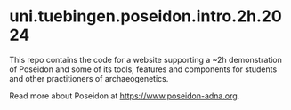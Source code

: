 # uni.tuebingen.poseidon.intro.2h.2024

This repo contains the code for a website supporting a ~2h demonstration of Poseidon and some of its tools, features and components for students and other practitioners of archaeogenetics.

Read more about Poseidon at https://www.poseidon-adna.org.
